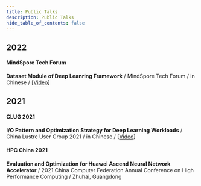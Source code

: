 ```yaml
---
title: Public Talks
description: Public Talks
hide_table_of_contents: false
---
```


## 2022

#### MindSpore Tech Forum

**Dataset Module of Deep Leanring Framework** / MindSpore Tech Forum / in Chinese / [[Video](https://www.bilibili.com/video/BV1Gu411k7ZQ?p=6)]

## 2021

#### CLUG 2021

**I/O Pattern and Optimization Strategy for Deep Learning Workloads** / China Lustre User Group 2021 / in Chinese / [[Video](https://www.bilibili.com/video/BV1Ui4y1R7YN?zw)]

#### HPC China 2021

**Evaluation and Optimization for Huawei Ascend Neural Network Accelerator** / 2021 China Computer Federation Annual Conference on High Performance Computing / Zhuhai, Guangdong
